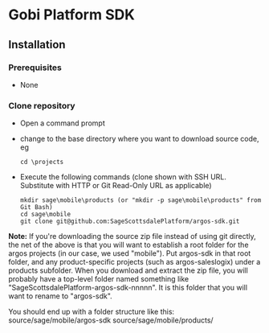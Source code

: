 Gobi Platform SDK
=================

Installation
------------
### Prerequisites
*	None

### Clone repository
*	Open a command prompt
*	change to the base directory where you want to download source code, eg

		cd \projects
*	Execute the following commands (clone shown with SSH URL. Substitute with HTTP or Git Read-Only URL as applicable)
		
		mkdir sage\mobile\products (or "mkdir -p sage\mobile\products" from Git Bash)
		cd sage\mobile
		git clone git@github.com:SageScottsdalePlatform/argos-sdk.git

__Note:__ If you're downloading the source zip file instead of using git directly, the net of the above is that you will want to establish a root folder for the argos projects (in our case, we used "mobile"). Put argos-sdk in that root folder, and any product-specific projects (such as argos-saleslogix) under a products subfolder. When you download and extract the zip file, you will probably have a top-level folder named something like "SageScottsdalePlatform-argos-sdk-nnnnn". It is this folder that you will want to rename to "argos-sdk".

You should end up with a folder structure like this:
source/sage/mobile/argos-sdk
source/sage/mobile/products/<products like argos-saleslogix go here>